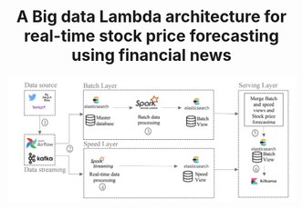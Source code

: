 <div id="top"></div>
<div align="center">
  <h1 align="center">A Big data Lambda architecture for real-time stock price forecasting using financial news</h1>
</div>

<img src="./architecture.png">
